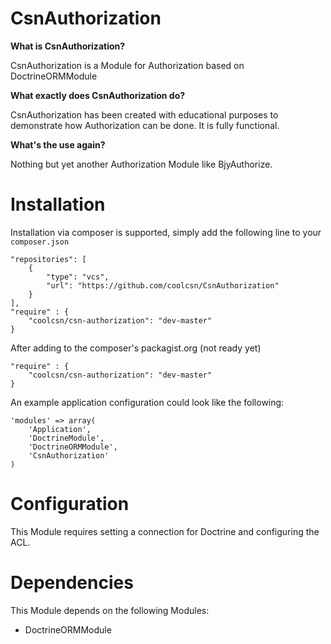 CsnAuthorization
=======

**What is CsnAuthorization?**

CsnAuthorization is a Module for Authorization based on DoctrineORMModule

**What exactly does CsnAuthorization do?**

CsnAuthorization has been created with educational purposes to demonstrate how Authorization can be done. It is fully functional.

**What's the use again?**

Nothing but yet another Authorization Module like BjyAuthorize.

Installation
============

Installation via composer is supported, simply add the following line to your ```composer.json```

```
"repositories": [
	{
		"type": "vcs",
		"url": "https://github.com/coolcsn/CsnAuthorization"
	}
],
"require" : {
    "coolcsn/csn-authorization": "dev-master"
}
```

After adding to the composer's packagist.org (not ready yet)

```
"require" : {
    "coolcsn/csn-authorization": "dev-master"
}
```

An example application configuration could look like the following:

```
'modules' => array(
    'Application',
    'DoctrineModule',
    'DoctrineORMModule',
    'CsnAuthorization'
)
```

Configuration
=============

This Module requires setting a connection for Doctrine and configuring the ACL.

Dependencies
============

This Module depends on the following Modules:

 - DoctrineORMModule
